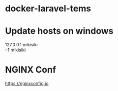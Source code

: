 # docker-laravel-tems

# Update hosts on windows

127.0.0.1 mikisiki	
::1	mikisiki

# NGINX Conf
https://nginxconfig.io